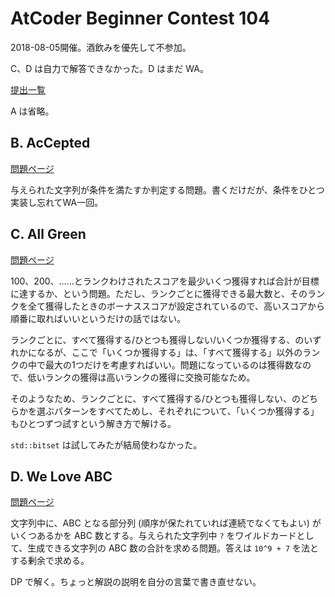# AtCoder Beginner Contest 104

2018-08-05開催。酒飲みを優先して不参加。

C、D は自力で解答できなかった。D はまだ WA。

[提出一覧](https://atcoder.jp/contests/abc104/submissions?f.User=hhirai)

A は省略。

## B. AcCepted

[問題ページ](https://atcoder.jp/contests/abc104/tasks/abc104_b)

与えられた文字列が条件を満たすか判定する問題。書くだけだが、条件をひとつ実装し忘れてWA一回。

## C. All Green

[問題ページ](https://atcoder.jp/contests/abc104/tasks/abc104_c)

100、200、……とランクわけされたスコアを最少いくつ獲得すれば合計が目標に達するか、という問題。ただし、ランクごとに獲得できる最大数と、そのランクを全て獲得したときのボーナススコアが設定されているので、高いスコアから順番に取ればいいというだけの話ではない。

ランクごとに、すべて獲得する/ひとつも獲得しない/いくつか獲得する、のいずれかになるが、ここで「いくつか獲得する」は、「すべて獲得する」以外のランクの中で最大の1つだけを考慮すればいい。問題になっているのは獲得数なので、低いランクの獲得は高いランクの獲得に交換可能なため。

そのようなため、ランクごとに、すべて獲得する/ひとつも獲得しない、のどちらかを選ぶパターンをすべてためし、それぞれについて、「いくつか獲得する」もひとつずつ試すという解き方で解ける。

`std::bitset` は試してみたが結局使わなかった。

## D. We Love ABC

[問題ページ](https://atcoder.jp/contests/abc104/tasks/abc104_d)

文字列中に、ABC となる部分列 (順序が保たれていれば連続でなくてもよい) がいくつあるかを ABC 数とする。与えられた文字列中 `?` をワイルドカードとして、生成できる文字列の ABC 数の合計を求める問題。答えは `10^9 + 7` を法とする剰余で求める。

DP で解く。ちょっと解説の説明を自分の言葉で書き直せない。
